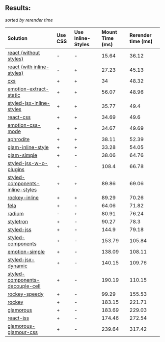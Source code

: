 ## Results:
*sorted by rerender time*

Solution | Use CSS | Use Inline-Styles | Mount Time (ms) | Rerender time (ms)
:--- | :--- | :--- | :--- | :---
[react (without styles)](https://github.com/facebook/react) | - | - | 15.64 | 36.12
[react (with inline-styles)](https://github.com/facebook/react) | - | + | 27.23 | 45.13
[cxs](https://github.com/jxnblk/cxs) | + | + | 34 | 48.32
[emotion-extract-static](https://github.com/tkh44/emotion) | + | + | 56.07 | 48.96
[styled-jsx-inline-styles](https://github.com/zeit/styled-jsx) | + | + | 35.77 | 49.4
[react-css](https://github.com/facebook/react) | + | + | 34.69 | 49.6
[emotion-css-mode](https://github.com/tkh44/emotion) | + | + | 34.67 | 49.69
[aphrodite](https://github.com/Khan/aphrodite) | + | + | 38.11 | 52.39
[glam-inline-style](https://github.com/threepointone/glam) | + | + | 33.28 | 54.05
[glam-simple](https://github.com/threepointone/glam) | + | - | 38.06 | 64.76
[styled-jss-w-o-plugins](https://github.com/cssinjs/styled-jss) | + | - | 108.4 | 66.78
[styled-components-inline-styles](https://github.com/styled-components/styled-components/tree/v2) | + | + | 89.86 | 69.06
[rockey-inline](https://github.com/tuchk4/rockey) | + | + | 89.29 | 70.26
[fela](https://github.com/rofrischmann/fela/) | + | - | 64.06 | 71.82
[radium](https://github.com/FormidableLabs/radium) | - | + | 80.91 | 76.24
[styletron](https://github.com/rtsao/styletron) | + | - | 90.27 | 78.3
[styled-jss](https://github.com/cssinjs/styled-jss) | + | - | 144.9 | 79.18
[styled-components](https://github.com/styled-components/styled-components/tree/v2) | + | - | 153.79 | 105.84
[emotion-simple](https://github.com/threepointone/emotion) | + | - | 138.09 | 108.11
[styled-jsx-dynamic](https://github.com/zeit/styled-jsx) | + | - | 140.15 | 109.76
[styled-components-decouple-cell](https://github.com/styled-components/styled-components/tree/v2) | + | - | 190.19 | 110.15
[rockey-speedy](https://github.com/tuchk4/rockey) | + | - | 99.29 | 155.53
[rockey](https://github.com/tuchk4/rockey) | + | - | 183.15 | 221.71
[glamorous](https://github.com/paypal/glamorous) | + | - | 183.69 | 229.03
[react-jss](https://github.com/cssinjs/react-jss) | + | - | 174.46 | 272.54
[glamorous-glamour-css](https://github.com/paypal/glamorous) | + | - | 239.64 | 317.42
